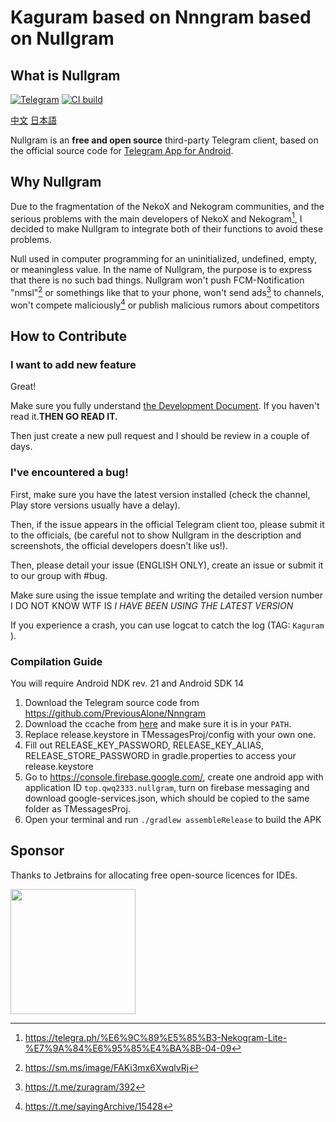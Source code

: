 # Kaguram based on Nnngram based on Nullgram

## What is Nullgram
[![Telegram](https://img.shields.io/static/v1?label=Telegram&message=@KaguramOfficial&color=0088cc)](https://t.me/KaguramOfficial)  [![CI build](https://github.com/icewithcola/Kaguram/actions/workflows/ci.yml/badge.svg)](https://github.com/icewithcola/Kaguram/actions/workflows/ci.yml)

[中文](README_CN.md)  [日本語](README_JA.md)

Nullgram is an **free and open source** third-party Telegram client, based on the official source code for [Telegram App for Android](https://play.google.com/store/apps/details?id=org.telegram.messenger).

## Why Nullgram
Due to the fragmentation of the NekoX and Nekogram communities, and the serious problems with the main developers of NekoX and Nekogram[^1], I decided to make Nullgram to integrate both of their functions to avoid these problems.

Null used in computer programming for an uninitialized, undefined, empty, or meaningless value.
In the name of Nullgram, the purpose is to express that there is no such bad things. Nullgram won't push FCM-Notification "nmsl"[^2] or somethings like that to your phone, won't send ads[^4] to channels, won't compete maliciously[^5] or publish malicious rumors about competitors

## How to Contribute

### I want to add new feature

Great!

Make sure you fully understand [the Development Document](./docs/CONTRIBUTING.md).
If you haven't read it.**THEN GO READ IT.**

Then just create a new pull request and I should be review in a couple of days.

### I've encountered a bug!

First, make sure you have the latest version installed (check the channel, Play store versions usually have a delay).

Then, if the issue appears in the official Telegram client too, please submit it to the officials, (be careful not to show Nullgram in the description and screenshots, the official developers doesn't like us!).

Then, please detail your issue (ENGLISH ONLY), create an issue or submit it to our group with #bug.

Make sure using the issue template and writing the detailed version number I DO NOT KNOW WTF IS _I HAVE BEEN USING THE LATEST VERSION_

If you experience a crash, you can use logcat to catch the log (TAG: `Kaguram` ).

### Compilation Guide

You will require Android NDK rev. 21 and Android SDK 14

1. Download the Telegram source code from https://github.com/PreviousAlone/Nnngram
2. Download the ccache from [here](https://ccache.dev/) and make sure it is in your `PATH`.
3. Replace release.keystore in TMessagesProj/config with your own one.
4. Fill out RELEASE_KEY_PASSWORD, RELEASE_KEY_ALIAS, RELEASE_STORE_PASSWORD in gradle.properties to access your release.keystore
5.  Go to https://console.firebase.google.com/, create one android app with application ID `top.qwq2333.nullgram`, turn on firebase messaging and download google-services.json, 
    which should be copied to the same folder as TMessagesProj.
6. Open your terminal and run `./gradlew assembleRelease` to build the APK

## Sponsor

Thanks to Jetbrains for allocating free open-source licences for IDEs.

[<img src="docs/jetbrains-variant-3.png" width="200"/>](https://jb.gg/OpenSource)


[^1]: https://telegra.ph/%E6%9C%89%E5%85%B3-Nekogram-Lite-%E7%9A%84%E6%95%85%E4%BA%8B-04-09

[^2]: https://sm.ms/image/FAKi3mx6XwqlvRj

[^3]: https://t.me/NekogramX/418

[^4]: https://t.me/zuragram/392

[^5]: https://t.me/sayingArchive/15428
